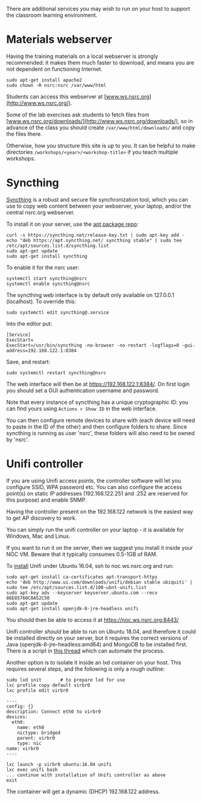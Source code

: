 There are additional services you may wish to run on your host to support
the classroom learning environment.

# Materials webserver

Having the training materials on a local webserver is strongly recommended:
it makes them much faster to download, and means you are not dependent on
functioning Internet.

```shell
sudo apt-get install apache2
sudo chown -R nsrc:nsrc /var/www/html
```

Students can access this webserver at [www.ws.nsrc.org](http://www.ws.nsrc.org/).

Some of the lab exercises ask students to fetch files from
[www.ws.nsrc.org/downloads/](http://www.ws.nsrc.org/downloads/), so in
advance of the class you should create `/var/www/html/downloads/` and copy
the files there.

Otherwise, how you structure this site is up to you.  It can be helpful to
make directories `/workshops/<year>/<workshop-title>` if you teach multiple
workshops.

# Syncthing

[Syncthing](https://syncthing.net) is a robust and secure file
synchronization tool, which you can use to copy web content between your
webserver, your laptop, and/or the central nsrc.org webserver.

To install it on your server, use the [apt package repo](https://apt.syncthing.net):

```
curl -s https://syncthing.net/release-key.txt | sudo apt-key add -
echo "deb https://apt.syncthing.net/ syncthing stable" | sudo tee /etc/apt/sources.list.d/syncthing.list
sudo apt-get update
sudo apt-get install syncthing
```

To enable it for the nsrc user:

```
systemctl start syncthing@nsrc
systemctl enable syncthing@nsrc
```

The syncthing web interface is by default only available on 127.0.0.1
(localhost).  To override this:

```
sudo systemctl edit syncthing@.service
```

Into the editor put:

```
[Service]
ExecStart=
ExecStart=/usr/bin/syncthing -no-browser -no-restart -logflags=0 -gui-address=192.168.122.1:8384
```

Save, and restart:

```
sudo systemctl restart syncthing@nsrc
```

The web interface will then be at <https://192.168.122.1:8384/>.  On first
login you should set a GUI authentication username and password.

Note that every instance of syncthing has a unique cryptographic ID: you can
find yours using `Actions > Show ID` in the web interface.

You can then configure remote devices to share with (each device will need
to paste in the ID of the other) and then configure folders to share.  Since
syncthing is running as user 'nsrc', these folders will also need to be
owned by 'nsrc'.

# Unifi controller

If you are using Unifi access points, the controller software will let you
configure SSID, WPA password etc.  You can also configure the access
point(s) on static IP addresses (192.168.122.251 and .252 are reserved for
this purpose) and enable SNMP.

Having the controller present on the 192.168.122 network is the easiest way
to get AP discovery to work.

You can simply run the unifi controller on your laptop - it is available for
Windows, Mac and Linux.

If you want to run it on the server, then we suggest you install it inside
your NOC VM.  Beware that it typically consumes 0.5-1GB of RAM.

To [install](https://help.ubnt.com/hc/en-us/articles/220066768-UniFi-How-to-Install-and-Update-via-APT-on-Debian-or-Ubuntu)
Unifi under Ubuntu 16.04, ssh to noc.ws.nsrc.org and run:

```shell
sudo apt-get install ca-certificates apt-transport-https
echo 'deb http://www.ui.com/downloads/unifi/debian stable ubiquiti' | sudo tee /etc/apt/sources.list.d/100-ubnt-unifi.list
sudo apt-key adv --keyserver keyserver.ubuntu.com --recv 06E85760C0A52C50
sudo apt-get update
sudo apt-get install openjdk-8-jre-headless unifi
```

You should then be able to access it at <https://noc.ws.nsrc.org:8443/>

Unifi controller *should* be able to run on Ubuntu 18.04, and therefore it
could be installed directly on your server, but it requires the correct
versions of Java (openjdk-8-jre-headless:amd64) and MongoDB to be installed
first.  There is a script in
[this thread](https://community.ui.com/questions/UniFi-Installation-Scripts-or-UniFi-Easy-Update-Script-or-UniFi-Lets-Encrypt-or-Ubuntu-16-04-18-04-/ccbc7530-dd61-40a7-82ec-22b17f027776)
which can automate the process.

Another option is to isolate it inside an lxd container on your host.  This
requires several steps, and the following is only a rough outline:

```shell
sudo lxd init       # to prepare lxd for use
lxc profile copy default virbr0
lxc profile edit virbr0

----
config: {}
description: Connect eth0 to virbr0
devices:
  eth0:
    name: eth0
    nictype: bridged
    parent: virbr0
    type: nic
name: virbr0
----

lxc launch -p virbr0 ubuntu:16.04 unifi
lxc exec unifi bash
... continue with installation of Unifi controller as above
exit
```

The container will get a dynamic (DHCP) 192.168.122 address.
